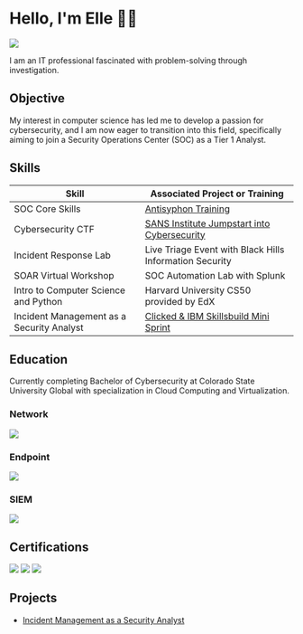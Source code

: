 # Hello, I'm Elle 👋🏾
<a href="https://linkedin.com/in/ellefulton"><img src="https://img.shields.io/badge/-LinkedIn-0072b1?&style=for-the-badge&logo=linkedin&logoColor=white" /></a>

I am an IT professional fascinated with problem-solving through investigation.

## Objective

My interest in computer science has led me to develop a passion for cybersecurity, and I am now eager to transition into this field, specifically aiming to join a Security Operations Center (SOC) as a Tier 1 Analyst.

## Skills

| Skill                                         | Associated Project or Training|
|-----------------------------------------------|----------------------------|
| SOC Core Skills                               | <a href="https://www.antisyphontraining.com/on-demand-courses/soc-core-skills-w-john-strand/">Antisyphon Training</a>|
| Cybersecurity CTF                             | <a href="https://www.sans.org/mlp/jumpstart-into-cyber/">SANS Institute Jumpstart into Cybersecurity</a>|
| Incident Response Lab                         | Live Triage Event with Black Hills Information Security|
| SOAR Virtual Workshop                         | SOC Automation Lab with Splunk|
| Intro to Computer Science and Python          | Harvard University CS50 provided by EdX|
| Incident Management as a Security Analyst     | <a href="https://github.com/elleful/Security-Analyst-Incident-Management">Clicked & IBM Skillsbuild Mini Sprint</a>|

## Education
Currently completing Bachelor of Cybersecurity at Colorado State University Global with specialization in Cloud Computing and Virtualization.

### Network
<div>
    <img src="https://img.shields.io/badge/-Wireshark-1679A7?&style=for-the-badge&logo=Wireshark&logoColor=white" />
    
</div>

### Endpoint
<div>
    <img src="https://img.shields.io/badge/-Microsoft_Defender_for_Endpoint-00A4EF?&style=for-the-badge&logo=Microsoft&logoColor=white" />
   
</div>

### SIEM
<div>
    <img src="https://img.shields.io/badge/-Splunk-000000?&style=for-the-badge&logo=Splunk&logoColor=white" />
</div>

## Certifications
<div>
<a href="https://www.credly.com/badges/c5744dc1-0bfd-4ea3-95a8-43b0d1b18ba7/public_url" ><img src="https://img.shields.io/badge/-CC-4D4D4D?&style=for-the-badge&logo=ISC2&logoColor=white" /></a>
<a href="https://www.credly.com/badges/f33f306f-414a-4fc6-a610-1fa2cf5dd130/public_url" ><img src="https://img.shields.io/badge/-Security%2B-FF0000?&style=for-the-badge&logo=CompTIA&logoColor=white" /></a>
<a href="https://www.credly.com/badges/569043bd-cd73-4c82-8439-4ba64c6125ff/public_url" ><img src="https://img.shields.io/badge/-PMP-007ACC?&style=for-the-badge&logo=PMI&logoColor=white" /></a>
</div>

## Projects
- <a href="https://github.com/elleful/Security-Analyst-Incident-Management">Incident Management as a Security Analyst</a>
